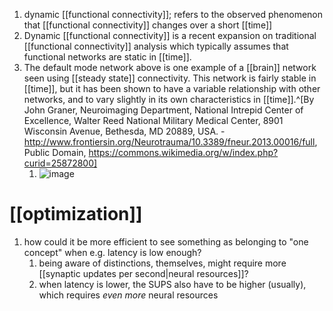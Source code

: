 1. dynamic [[functional connectivity]]; refers to the observed phenomenon that [[functional connectivity]] changes over a short [[time]]
2. Dynamic [[functional connectivity]] is a recent expansion on traditional [[functional connectivity]] analysis which typically assumes that functional networks are static in [[time]].
3. The default mode network above is one example of a [[brain]] network seen using [[steady state]] connectivity. This network is fairly stable in [[time]], but it has been shown to have a variable relationship with other networks, and to vary slightly in its own characteristics in [[time]].^[By John Graner, Neuroimaging Department, National Intrepid Center of Excellence, Walter Reed National Military Medical Center, 8901 Wisconsin Avenue, Bethesda, MD 20889, USA. - http://www.frontiersin.org/Neurotrauma/10.3389/fneur.2013.00016/full, Public Domain, https://commons.wikimedia.org/w/index.php?curid=25872800]
	1. ![image](https://upload.wikimedia.org/wikipedia/commons/thumb/9/9a/Default_mode_network-WRNMMC.jpg/640px-Default_mode_network-WRNMMC.jpg)

# [[optimization]]
1. how could it be more efficient to see something as belonging to "one concept" when e.g. latency is low enough?
	1. being aware of distinctions, themselves, might require more [[synaptic updates per second|neural resources]]?
	2. when latency is lower, the SUPS also have to be higher (usually), which requires _even more_ neural resources